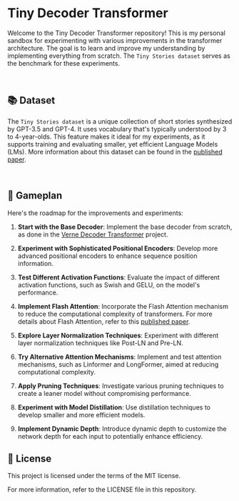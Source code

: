 # Tiny Decoder Transformer


Welcome to the Tiny Decoder Transformer repository! This is my personal sandbox for experimenting with various improvements in the transformer architecture. The goal is to learn and improve my understanding by implementing everything from scratch. The `Tiny Stories dataset` serves as the benchmark for these experiments.

&nbsp;

## 📚 Dataset

The `Tiny Stories dataset` is a unique collection of short stories synthesized by GPT-3.5 and GPT-4. It uses vocabulary that's typically understood by 3 to 4-year-olds. This feature makes it ideal for my experiments, as it supports training and evaluating smaller, yet efficient Language Models (LMs). More information about this dataset can be found in the [published paper](https://arxiv.org/abs/2305.07759).

&nbsp;

## 🎯 Gameplan

Here's the roadmap for the improvements and experiments:

1. **Start with the Base Decoder**: Implement the base decoder from scratch, as done in the [Verne Decoder Transformer](https://github.com/joaoflf/verne-decoder-transformer) project.

2. **Experiment with Sophisticated Positional Encoders**: Develop more advanced positional encoders to enhance sequence position information.

3. **Test Different Activation Functions**: Evaluate the impact of different activation functions, such as Swish and GELU, on the model's performance.

4. **Implement Flash Attention**: Incorporate the Flash Attention mechanism to reduce the computational complexity of transformers. For more details about Flash Attention, refer to this [published paper](<insert_paper_link>).

5. **Explore Layer Normalization Techniques**: Experiment with different layer normalization techniques like Post-LN and Pre-LN.

6. **Try Alternative Attention Mechanisms**: Implement and test attention mechanisms, such as Linformer and LongFormer, aimed at reducing computational complexity.

7. **Apply Pruning Techniques**: Investigate various pruning techniques to create a leaner model without compromising performance.

8. **Experiment with Model Distillation**: Use distillation techniques to develop smaller and more efficient models.

9. **Implement Dynamic Depth**: Introduce dynamic depth to customize the network depth for each input to potentially enhance efficiency.

## 📜 License

This project is licensed under the terms of the MIT license.

For more information, refer to the LICENSE file in this repository.

